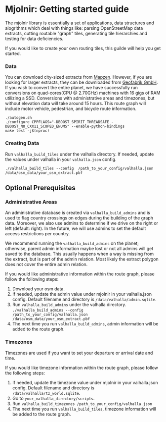 # Mjolnir: Getting started guide

The mjolnir library is essentially a set of applications, data structures and alogrithms which deal with things like: parsing OpenStreetMap data extracts, cutting routable "graph" tiles, generating tile hierarchies and testing for data deficiencies.

If you would like to create your own routing tiles, this guilde will help you get started.  

### Data

You can download city-sized extracts from [Mapzen](https://mapzen.com/data/metro-extracts/).  However, if you are looking for larger extracts, they can be downloaded from [Geofabrik GmbH](http://download.geofabrik.de/).  If you wish to convert the entire planet, we have successfully run conversions on quad-cores(CPU @ 2.70GHz) machines with 16 gigs of RAM utilizing a SSD.  Conversions with administrative areas and timezones, but without elevation data will take around 15 hours.  This route graph will include motor vehicle, pedestrian, and bicycle route information.

```
./autogen.sh
./configure CPPFLAGS="-DBOOST_SPIRIT_THREADSAFE -DBOOST_NO_CXX11_SCOPED_ENUMS" --enable-python-bindings
make test -j$(nproc)
```

### Creating Data

Run `valhalla_build_tiles` under the valhalla directory.  If needed, update the values under valhalla in your `valhalla.json` config.

```
./valhalla_build_tiles --config  /path_to_your_config/valhalla.json /data/osm_data/your_osm_extract.pbf
```

## Optional Prerequisites

### Administrative Areas

An administrative database is created via `valhalla_build_admins` and is used to flag country crossings on edges during the building of the graph data.  Moreover, we also use admins to determine if we drive on the right or left (default: right).  In the future, we will use admins to set the default access restrictions per country.  

We recommend running the `valhalla_build_admins` on the planet; otherwise, parent admin information maybe lost or not all admins will get saved to the database.  This usually happens when a way is missing from the extract, but is part of the admin relation.  Most likely the extract polygon does not cover the entire admin relation.

If you would like administrative information within the route graph, please follow the following steps:

1. Download your osm data.
2. If needed, update the admin value under mjolnir in your valhalla.json config.  Default filename and directory is `/data/valhalla/admin.sqlite`.
3. Run `valhalla_build_admins` under the valhalla directory. `./valhalla_build_admins --config  /path_to_your_config/valhalla.json /data/osm_data/your_osm_extract.pbf`
4. The next time you run `valhalla_build_admins`, admin information will be added to the route graph.

### Timezones

Timezones are used if you want to set your departure or arrival date and time. 

If you would like timezone information within the route graph, please follow the following steps:

1. If needed, update the timezone value under mjolnir in your valhalla.json config.  Default filename and directory is `/data/valhalla/tz_world.sqlite`.
2. Go to `your_valhalla_directory/scripts`.
3. Run `valhalla_build_timezones /path_to_your_config/valhalla.json`
4. The next time you run `valhalla_build_tiles`, timezone information will be added to the route graph.
